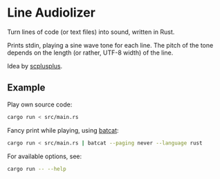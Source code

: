 # Line Audiolizer
Turn lines of code (or text files) into sound, written in Rust.

Prints stdin, playing a sine wave tone for each line. The pitch of the tone depends on the length (or rather, UTF-8 width) of the line.

Idea by [scplusplus](https://github.com/scplusplus).

## Example

Play own source code:
```sh
cargo run < src/main.rs
```

Fancy print while playing, using [batcat](https://github.com/sharkdp/bat):
```sh
cargo run < src/main.rs | batcat --paging never --language rust
```

For available options, see:
```sh
cargo run -- --help
```
